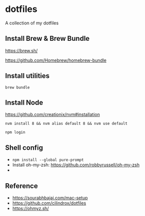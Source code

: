 # dotfiles
A collection of my dotfiles

## Install Brew & Brew Bundle
https://brew.sh/

https://github.com/Homebrew/homebrew-bundle

## Install utilities

`brew bundle`

## Install Node
https://github.com/creationix/nvm#installation

`nvm install 8 && nvm alias default 8 && nvm use default`

`npm login`

## Shell config

- `npm install --global pure-prompt`
- Install oh-my-zsh: https://github.com/robbyrussell/oh-my-zsh
- 



## Reference
- https://sourabhbajaj.com/mac-setup
- https://github.com/cilindrox/dotfiles
- https://ohmyz.sh/

